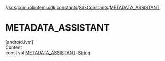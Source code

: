 //[sdk](../../../index.md)/[com.robotemi.sdk.constants](../index.md)/[SdkConstants](index.md)/[METADATA_ASSISTANT](-m-e-t-a-d-a-t-a_-a-s-s-i-s-t-a-n-t.md)



# METADATA_ASSISTANT  
[androidJvm]  
Content  
const val [METADATA_ASSISTANT](-m-e-t-a-d-a-t-a_-a-s-s-i-s-t-a-n-t.md): [String](https://kotlinlang.org/api/latest/jvm/stdlib/kotlin/-string/index.html)  



